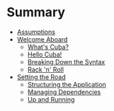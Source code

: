 Summary
=======

* [Assumptions](assumptions/README.md)
* [Welcome Aboard](welcome_aboard/README.md)
  * [What's Cuba?](welcome_aboard/what_is_cuba.md)
  * [Hello Cuba!](welcome_aboard/hello_cuba.md)
  * [Breaking Down the Syntax](welcome_aboard/breaking_down_the_syntax.md)
  * [Rack 'n' Roll](welcome_aboard/rack_and_roll.md)
* [Setting the Road](setting_the_road/README.md)
  * [Structuring the Application](setting_the_road/structuring_the_application.md)
  * [Managing Dependencies](setting_the_road/managing_dependencies.md)
  * [Up and Running](setting_the_road/up_and_running.md)
